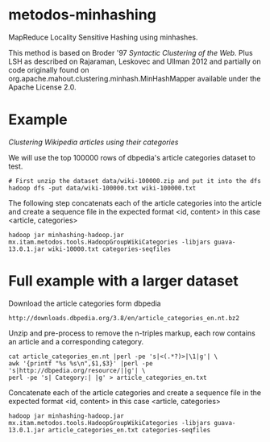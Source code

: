 metodos-minhashing
==================

MapReduce Locality Sensitive Hashing using minhashes.

This method is based on Broder '97 _Syntactic Clustering of the Web_.
Plus LSH as described on Rajaraman, Leskovec and Ullman 2012
and partially on code originally found on org.apache.mahout.clustering.minhash.MinHashMapper
available under the Apache License 2.0.


# Example
_Clustering Wikipedia articles using their categories_

We will use the top 100000 rows of dbpedia's article categories dataset to test. 


```
# First unzip the dataset data/wiki-100000.zip and put it into the dfs
hadoop dfs -put data/wiki-100000.txt wiki-100000.txt 
```

The following step concatenats each of the article categories into the article 
and create a sequence file in the expected format <id, content> in this case <article, categories>

```
hadoop jar minhashing-hadoop.jar mx.itam.metodos.tools.HadoopGroupWikiCategories -libjars guava-13.0.1.jar wiki-10000.txt categories-seqfiles
```


# Full example with a larger dataset

Download the article categories form dbpedia

```
http://downloads.dbpedia.org/3.8/en/article_categories_en.nt.bz2
```

Unzip and pre-process to remove the n-triples markup, each row contains an article and a corresponding category.

```
cat article_categories_en.nt |perl -pe 's|<(.*?)>|\1|g'| \
awk '{printf "%s %s\n",$1,$3}' |perl -pe 's|http://dbpedia.org/resource/||g'| \
perl -pe 's| Category:| |g' > article_categories_en.txt
```

Concatenate each of the article categories and create a sequence file in the expected format <id, content> in this case <article, categories>

```
hadoop jar minhashing-hadoop.jar mx.itam.metodos.tools.HadoopGroupWikiCategories -libjars guava-13.0.1.jar article_categories_en.txt categories-seqfiles
```
